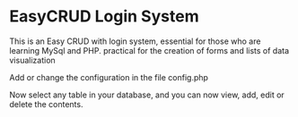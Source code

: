 # EasyCRUD Login System
<p>This is an Easy CRUD with login system, essential for those who are learning MySql and PHP. practical for the creation of forms and lists of data visualization</p>
<p>Add or change the configuration in the file config.php</p>
<p>Now select any table in your database, and you can now view, add, edit or delete the contents.</p>
